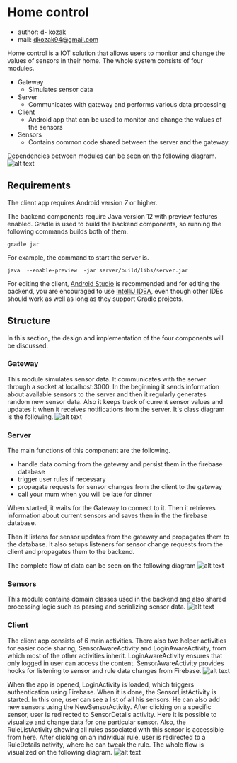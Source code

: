 # Home control

* author: d-    kozak
* mail: dkozak94@gmail.com

Home control is a IOT solution that allows users to monitor and change the values of sensors in their home. 
The whole system consists of four modules.

* Gateway
    * Simulates sensor data
* Server
    * Communicates with gateway and performs various data processing
* Client
    * Android app that can be used to monitor and change the values of the sensors
* Sensors
    * Contains common code shared between the server and the gateway. 

Dependencies between modules can be seen on the following diagram.
![alt text](./imgs/main-deps.png)

## Requirements
The client app requires Android version _7_ or higher.

The backend components require Java version 12 with preview features enabled. Gradle is used to build the backend components,
so running the following commands builds both of them.
```
gradle jar
```
For example, the command to start the server is.
```
java  --enable-preview  -jar server/build/libs/server.jar
```

For editing the client, [Android Studio](https://developer.android.com/studio/?gclid=Cj0KCQjw9JzoBRDjARIsAGcdIDVKioluWo98udXZtLYEUFwdkUPb_eNCMVdCwZJFjLHwzXrjwyaDGioaAibbEALw_wcB)
is recommended and for editing the backend, you are encouraged to use [IntelliJ IDEA](https://www.jetbrains.com/idea/specials/idea/ultimate.html?gclid=Cj0KCQjwo7foBRD8ARIsAHTy2wnI0oTQIOPsaqz6WNrpCz_LZDErrCRMYsIeAC3FQF1t699ipOkOpcwaAui9EALw_wcB),
even though other IDEs should work as well as long as they support Gradle projects. 

## Structure
In this section, the design and implementation of the four components will be discussed.

### Gateway
This module simulates sensor data. It communicates with the server through a socket at localhost:3000.
In the beginning it sends information about available sensors to the server and then it regularly generates random new sensor data.
Also it keeps track of current sensor values and updates it when it receives notifications from the server.
It's class diagram is the following.
![alt text](./imgs/gateway-classes.png)

### Server
The main functions of this component are the following.
 
* handle data coming from the gateway and persist them in the firebase database
* trigger user rules if necessary
* propagate requests for sensor changes from the client to the gateway
* call your mum when you will be late for dinner

When started, it waits for the Gateway to connect to it. Then it retrieves information about current sensors
and saves then in the the firebase database. 

Then it listens for sensor updates from the gateway and propagates them to the database.
It also setups listeners for sensor change requests from the client 
and propagates them to the backend.

The complete flow of data can be seen on the following diagram
![alt text](./imgs/dataflow.png)

### Sensors
This module contains domain classes used in the backend and also shared processing logic such as parsing
and serializing sensor data.
![alt text](./imgs/sensors-classes.png)

### Client 
The client app consists of 6 main activities. There also two helper activities for easier code sharing, SensorAwareActivity and LoginAwareActivity,
from which most of the other activities inherit. LoginAwareActivity ensures that only logged in user can access the content. SensorAwareActivity provides hooks
for listening to sensor and rule data changes from Firebase.
![alt text](./imgs/activities-class.png)

When the app is opened, LoginActivity is loaded, which triggers authentication using Firebase. When it is done, the SensorListActivity is started.
In this one, user can see a list of all his sensors. He can also add new sensors using the NewSensorActivity. After clicking on a specific sensor,
user is redirected to SensorDetails activity. Here it is possible to visualize and change data for one particular sensor. Also, the RuleListActivity
showing all rules associated with this sensor is accessible from here. After clicking on an individual rule, user is redirected to a RuleDetails activity,
where he can tweak the rule. The whole flow is visualized on the following diagram.
![alt text](./imgs/activities-flow.png)
 
